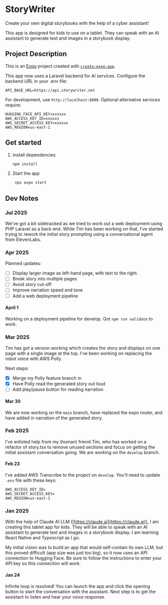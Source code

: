 # StoryWriter

Create your own digital storybooks with the help of a cyber assistant!

This app is designed for kids to use on a tablet. They can speak with an AI assistant to generate text and images in a storybook display.

## Project Description
This is an [Expo](https://expo.dev) project created with [`create-expo-app`](https://www.npmjs.com/package/create-expo-app).

This app now uses a Laravel backend for AI services. Configure the backend URL in your .env file:

```
API_BASE_URL=https://api.storywriter.net
```

For development, use `http://localhost:8000`. Optional alternative services require:

```
HUGGING_FACE_API_KEY=xxxxxx
AWS_ACCESS_KEY_ID=xxxxxx
AWS_SECRET_ACCESS_KEY=xxxxxx
AWS_REGION=us-east-1
```

## Get started

1. Install dependencies

   ```bash
   npm install
   ```

2. Start the app

   ```bash
    npx expo start
   ```

## Dev Notes

### Jul 2025
We've got a bit sidetracked as we tried to work out a web deployment using PHP Laravel as a back end. While Tim has been working on that, I've started trying to rework the initial story prompting using a conversational agent from ElevenLabs.

### Apr 2025
Planned updates:

- [ ] Display larger image as left-hand page, with text to the right.
- [ ] Break story into multiple pages
- [ ] Avoid story cut-off
- [ ] Improve narration speed and tone
- [ ] Add a web deployment pipeline

#### April 1
Working on a deployment pipeline for develop. Got `npm run validate` to work.

### Mar 2025
Tim has got a version working which creates the story and displays on one page with a single image at the top. I've been working on replacing the robot voice with AWS Polly.

Next steps:

- [x] Merge my Polly feature branch in
- [x] Have Polly read the generated story out loud
- [ ] Add play/pause button for reading narration

#### Mar 30
We are now working on the `main` branch, have replaced the expo router, and have added in narration of the generated story.

### Feb 2025
I've enlisted help from my (human) friend Tim, who has worked on a refactor of story.tsx to remove unused sections and focus on getting the initial assistant conversation going. We are working on the `develop` branch.

#### Feb 23
I've added AWS Transcribe to the project on `develop`. You'll need to update `.env` file with these keys:

```
AWS_ACCESS_KEY_ID=
AWS_SECRET_ACCESS_KEY=
AWS_REGION=us-east-1
```

### Jan 2025
With the help of Claude AI LLM ([https://claude.ai](https://claude.ai)), I am creating this tablet app for kids. They will be able to speak with an AI assistant to generate text and images in a storybook display. I am learning React Native and Typescript as I go.

My initial vision was to build an app that would self-contain its own LLM, but this proved difficult (app size was just too big), so it now uses an API connection to Hugging Face. Be sure to follow the instructions to enter your API key so this connection will work.

#### Jan 24
Infinite loop is resolved! You can launch the app and click the opening button to start the conversation with the assistant.
Next step is to get the assistant to listen and hear your voice response.

